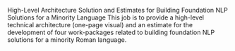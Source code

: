 High-Level Architecture Solution and Estimates for Building Foundation NLP Solutions for a Minority Language
This job is to provide a high-level technical architecture (one-page visual) and an estimate for the development of four work-packages related to building foundation NLP solutions for a minority Roman language. 
